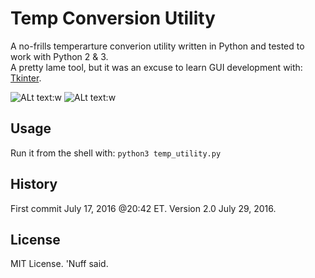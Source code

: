 # Temp Conversion Utility
A no-frills temperarture converion utility written in Python and tested to work with Python 2 & 3.  
A pretty lame tool, but it was an excuse to learn GUI development with: [Tkinter](https://wiki.python.org/moin/TkInter). 

![ALt text](https://github.com/marshki/temp_conversion/blob/master/temp_utility.png?raw+true "temp_utility"):w
![ALt text](https://github.com/marshki/temp_conversion/blob/master/temp_utility_menu.png?raw+true "temp_menu"):w


## Usage 
Run it from the shell with: 
`python3 temp_utility.py` 

## History 
First commit July 17, 2016 @20:42 ET. 
Version 2.0 July 29, 2016. 

## License 
MIT License. 'Nuff said. 
